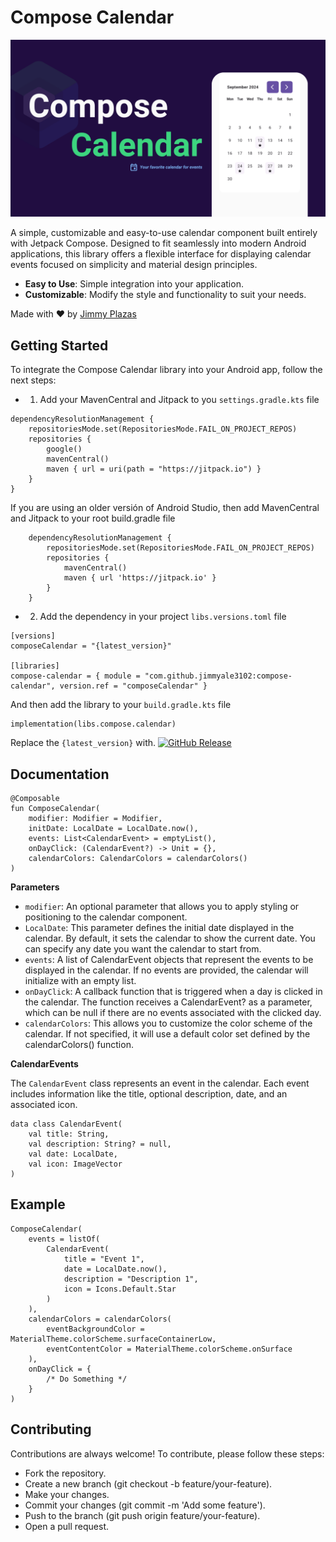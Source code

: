 
# Compose Calendar

![ComposeCalendar](https://github.com/jimmyale3102/compose-calendar/blob/main/img/banner.png)

A simple, customizable and easy-to-use calendar component built entirely with Jetpack Compose. Designed to fit seamlessly into modern Android applications, this library offers a flexible interface for displaying calendar events focused on simplicity and material design principles.

- **Easy to Use**: Simple integration into your application.
- **Customizable**: Modify the style and functionality to suit your needs.

Made with ❤️ by [Jimmy Plazas]('https://jimmyplazas.dev')
## Getting Started

To integrate the Compose Calendar library into your Android app, follow the next steps:

* 1. Add your MavenCentral and Jitpack to you `settings.gradle.kts` file

```
dependencyResolutionManagement {
    repositoriesMode.set(RepositoriesMode.FAIL_ON_PROJECT_REPOS)
    repositories {
        google()
        mavenCentral()
        maven { url = uri(path = "https://jitpack.io") }
    }
}
```

If you are using an older versión of Android Studio, then add MavenCentral and Jitpack to your root build.gradle file

```
	dependencyResolutionManagement {
		repositoriesMode.set(RepositoriesMode.FAIL_ON_PROJECT_REPOS)
		repositories {
			mavenCentral()
			maven { url 'https://jitpack.io' }
		}
	}
```

* 2. Add the dependency in your project `libs.versions.toml` file

```
[versions]
composeCalendar = "{latest_version}"

[libraries]
compose-calendar = { module = "com.github.jimmyale3102:compose-calendar", version.ref = "composeCalendar" }
```
And then add the library to your `build.gradle.kts` file
```
implementation(libs.compose.calendar)
```

Replace the `{latest_version}` with.  [![GitHub Release](https://img.shields.io/github/v/release/jimmyale3102/compose-calendar?label=ComposeCalendar&sort=semver)](https://github.com/jimmyale3102/compose-calendar/releases/latest)

## Documentation

```
@Composable
fun ComposeCalendar(
    modifier: Modifier = Modifier,
    initDate: LocalDate = LocalDate.now(),
    events: List<CalendarEvent> = emptyList(),
    onDayClick: (CalendarEvent?) -> Unit = {},
    calendarColors: CalendarColors = calendarColors()
)
```

**Parameters**

- `modifier`: An optional parameter that allows you to apply styling or positioning to the calendar component.
- `LocalDate`: This parameter defines the initial date displayed in the calendar. By default, it sets the calendar to show the current date. You can specify any date you want the calendar to start from.
- `events`: A list of CalendarEvent objects that represent the events to be displayed in the calendar. If no events are provided, the calendar will initialize with an empty list.
- `onDayClick`: A callback function that is triggered when a day is clicked in the calendar. The function receives a CalendarEvent? as a parameter, which can be null if there are no events associated with the clicked day.
- `calendarColors`: This allows you to customize the color scheme of the calendar. If not specified, it will use a default color set defined by the calendarColors() function.

**CalendarEvents**

The `CalendarEvent` class represents an event in the calendar. Each event includes information like the title, optional description, date, and an associated icon.

```
data class CalendarEvent(
    val title: String,
    val description: String? = null,
    val date: LocalDate,
    val icon: ImageVector
)
```
## Example

```
ComposeCalendar(
    events = listOf(
        CalendarEvent(
            title = "Event 1",
            date = LocalDate.now(),
            description = "Description 1",
            icon = Icons.Default.Star
        )
    ),
    calendarColors = calendarColors(
        eventBackgroundColor = MaterialTheme.colorScheme.surfaceContainerLow,
        eventContentColor = MaterialTheme.colorScheme.onSurface
    ),
    onDayClick = {
        /* Do Something */
    }
)
```
## Contributing

Contributions are always welcome! To contribute, please follow these steps:

- Fork the repository.
- Create a new branch (git checkout -b feature/your-feature).
- Make your changes.
- Commit your changes (git commit -m 'Add some feature').
- Push to the branch (git push origin feature/your-feature).
- Open a pull request.

